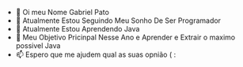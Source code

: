 - 👋 Oi meu Nome Gabriel Pato
- 👀 Atualmente Estou Seguindo Meu Sonho De Ser Programador
- 🌱 Atualmente Estou Aprendendo Java
- 💞️ Meu Objetivo Pricinpal Nesse Ano e Aprender e Extrair o maximo possivel Java
- 📫 Espero que me ajudem qual as suas opnião ( :


